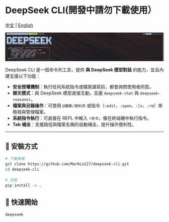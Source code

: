 # DeepSeek CLI(開發中請勿下載使用）

[中文](README.md) | [English](README.en.md)

![DeepSeek CLI](assets/deepseek_cli.png)

DeepSeek CLI 是一個命令列工具，提供 **與 DeepSeek 模型對話** 的能力，並且內建支援以下功能：
- **安全授權機制**：執行任何系統指令或檔案讀寫前，都會詢問使用者同意。
- **聊天模式**：與 DeepSeek 模型直接互動，支援 `deepseek-chat` 與 `deepseek-reasoner`。
- **檔案與目錄操作**：可使用 `@檔案/資料夾` 或指令（`:edit`、`:open`、`:ls`、`:rm`）來檢視與管理檔案。
- **系統指令執行**：可直接在 REPL 中輸入 `!命令`，像在終端機中執行指令。
- **Tab 補全**：支援路徑與檔案名稱的自動補全，提升操作便利性。

---

## 🚀 安裝方式

```bash
# 下載專案
git clone https://github.com/MarkLo127/deepseek-cli.git
cd deepseek-cli

# 安裝
pip install -e .
```

## 🏁 快速開始

```bash
deepseek
```
